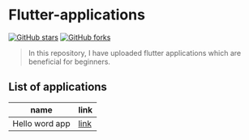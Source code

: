 # Flutter-applications
[![GitHub stars](https://img.shields.io/github/stars/cherry247/Flutter-applications?logoColor=red&style=flat-square)](https://github.com/cherry247/Flutter-applications/stargazers)
[![GitHub forks](https://img.shields.io/github/forks/cherry247/Flutter-applications?style=flat-square)](https://github.com/cherry247/Flutter-applications/network)
>In this repository, I have uploaded flutter applications which are beneficial for beginners.

## List of applications
name  | link
------------- | -------------
Hello word app  | [link](https://github.com/cherry247/Flutter-applications/tree/master/flutter_application_1)



